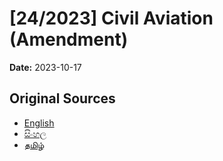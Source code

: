 # [24/2023] Civil Aviation (Amendment)

**Date:** 2023-10-17

## Original Sources

- [English](https://documents.gov.lk/view/acts/2023/10/24-2023_E.pdf)
- [සිංහල](https://documents.gov.lk/view/acts/2023/10/24-2023_S.pdf)
- [தமிழ்](https://documents.gov.lk/view/acts/2023/10/24-2023_T.pdf)
